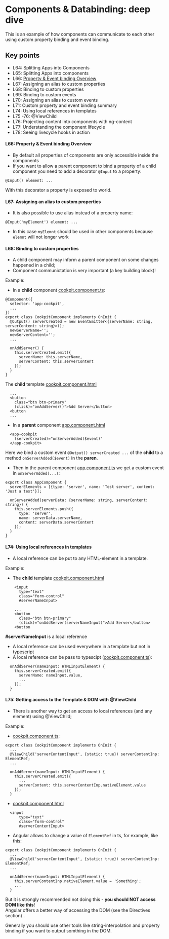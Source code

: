 # Components & Databinding: deep dive

This is an example of how components can communicate to each other using custom property binding and event binding.

## Key points

* L64: Splitting Apps into Components
* L65: Splitting Apps into components
* L66: [Property & Event binding Overview](#l66-property--event-binding-overview)
* L67: Assigning an alias to custom properties
* L68: Binding to custom properties
* L69: Binding to custom events
* L70: Assigning an alias to custom events
* L71: Custom property and event binding summary
* L74: Using local references in templates
* L75 -76: @ViewChild
* L76: Projecting content into components with ng-content
* L77: Understanding the component lifecycle
* L78: Seeing livecycle hooks in action


#### L66: Property & Event binding Overview
- By default all properties of components are only accessible inside the components
- If you want to allow a parent component to bind a property of a child component you need to add a decorator `@Input` to a property:

```
@Input() element: ...
```
With this decorator a property is exposed to world.

#### L67: Assigning an alias to custom properties
- It is also possible to use alias instead of a property name:

```
@Input('myElement') element: ...
```
- In this case `myElemnt` should be used in other components because `elemnt` will not longer work

#### L68: Binding to custom properties
- A child component may inform a parent component on some changes happened in a child;
- Component communictation is very important (a key building block)!

Example:

- In a **child** component [cookpit.component.ts](https://github.com/ebd622/fe-samples/blob/master/cmp-databinding/src/app/cookpit/cookpit.component.ts):

```
@Component({
  selector: 'app-cookpit',
  ...
})
export class CookpitComponent implements OnInit {
  @Output() serverCreated = new EventEmitter<{serverName: string, serverContent: string}>();
  newServerName='';
  newServerContent='';
  ...
  
  onAddServer() {
    this.serverCreated.emit({
      serverName: this.serverName,
      serverContent: this.serverContent
    });
  }
}
```

The **child** template [cookpit.component.html](https://github.com/ebd622/fe-samples/blob/master/cmp-databinding/src/app/cookpit/cookpit.component.html)
```
  ...
  <button
    class="btn btn-primary"
    (click)="onAddServer()">Add Server</button>
  <button
  ...
```

- In a **parent** component [app.component.html](https://github.com/ebd622/fe-samples/blob/master/cmp-databinding/src/app/app.component.html)

```
  <app-cookpit
    (serverCreated)="onServerAdded($event)"
  </app-cookpit>
```
Here we bind a custom event `@Output() serverCreated ...` of the **child** to a method `onServerAdded($event)` in the **paren**.

- Then in the parent component [app.component.ts](https://github.com/ebd622/fe-samples/blob/master/cmp-databinding/src/app/app.component.ts) we get a custom event in `onServerAdded(...)`: 

```
export class AppComponent {
  serverElements = [{type: 'server', name: 'Test server', content: 'Just a test'}];

  onServerAdded(serverData: {serverName: string, serverContent: string}) {
    this.serverElements.push({
      type: 'server',
      name: serverData.serverName,
      content: serverData.serverContent
    });
  }
}
```
#### L74: Using local references in templates
- A local reference can be put to any HTML-element in a template.

Example:
- The **child** template [cookpit.component.html](https://github.com/ebd622/fe-samples/blob/master/cmp-databinding/src/app/cookpit/cookpit.component.html)
```
    <input
      type="text"
      class="form-control"
      #serverNameInput>
      
    ...  
    <button
      class="btn btn-primary"
      (click)="onAddServer(serverNameInput)">Add Server</button>
    <button
```
**#serverNameInput** is a local reference

- A local reference can be used everywhere in a template but not in typescript
- A local reference can be pass to typescipt ([cookpit.component.ts](https://github.com/ebd622/fe-samples/blob/master/cmp-databinding/src/app/cookpit/cookpit.component.ts)):

```
  onAddServer(nameInput: HTMLInputElement) {
    this.serverCreated.emit({
      serverName: nameInput.value,
      ...
    });
  }
```
#### L75: Getting access to the Template & DOM with @ViewChild
- There is another way to get an access to local references (and any element) using @ViewChild;

Example:
- [cookpit.component.ts](https://github.com/ebd622/fe-samples/blob/master/cmp-databinding/src/app/cookpit/cookpit.component.ts):

```
export class CookpitComponent implements OnInit {
  ...
  @ViewChild('serverContentInput', {static: true}) serverContentInp: ElementRef;
  ...
  
  onAddServer(nameInput: HTMLInputElement) {
    this.serverCreated.emit({
      ...
      serverContent: this.serverContentInp.nativeElement.value
    });  
  }
```
- [cookpit.component.html](https://github.com/ebd622/fe-samples/blob/master/cmp-databinding/src/app/cookpit/cookpit.component.html)
```
  <input
      type="text"
      class="form-control"
      #serverContentInput>
```
- Angular allows to change a value of `ElementRef` in ts, for example, like this:
```
export class CookpitComponent implements OnInit {
  ...
  @ViewChild('serverContentInput', {static: true}) serverContentInp: ElementRef;
  ...
  
  onAddServer(nameInput: HTMLInputElement) {
    this.serverContentInp.nativeElement.value = 'Something';
    ...
  }
```
But it is strongly recommended not doing this - **you should NOT access DOM like this**! <br/>
Angular offers a better way of accessing the DOM (see the Directives section) .

Generally you should use other tools like string-interpolation and property binding if you want to output somthing in the DOM.









